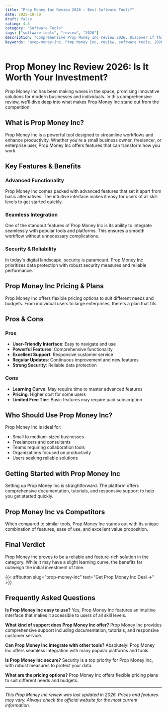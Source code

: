 ```yaml
---
title: "Prop Money Inc Review 2026 – Best Software Tools?"
date: 2025-10-30
draft: false
rating: 4.8
category: "Software Tools"
tags: ["software-tools", "review", "2026"]
description: "Comprehensive Prop Money Inc review 2026. Discover if this  tool is the best choice for your needs."
keywords: "prop-money-inc, Prop Money Inc, review, software tools, 2026, best software tools"
---
```


# Prop Money Inc Review 2026: Is It Worth Your Investment?

Prop Money Inc has been making waves in the  space, promising innovative solutions for modern businesses and individuals. In this comprehensive review, we'll dive deep into what makes Prop Money Inc stand out from the competition.

## What is Prop Money Inc?

Prop Money Inc is a powerful  tool designed to streamline workflows and enhance productivity. Whether you're a small business owner, freelancer, or enterprise user, Prop Money Inc offers features that can transform how you work.

## Key Features & Benefits

### Advanced Functionality
Prop Money Inc comes packed with advanced features that set it apart from basic alternatives. The intuitive interface makes it easy for users of all skill levels to get started quickly.

### Seamless Integration
One of the standout features of Prop Money Inc is its ability to integrate seamlessly with popular tools and platforms. This ensures a smooth workflow without unnecessary complications.

### Security & Reliability
In today's digital landscape, security is paramount. Prop Money Inc prioritizes data protection with robust security measures and reliable performance.

## Prop Money Inc Pricing & Plans

Prop Money Inc offers flexible pricing options to suit different needs and budgets. From individual users to large enterprises, there's a plan that fits.

## Pros & Cons

### Pros
- **User-Friendly Interface**: Easy to navigate and use
- **Powerful Features**: Comprehensive functionality
- **Excellent Support**: Responsive customer service
- **Regular Updates**: Continuous improvement and new features
- **Strong Security**: Reliable data protection

### Cons
- **Learning Curve**: May require time to master advanced features
- **Pricing**: Higher cost for some users
- **Limited Free Tier**: Basic features may require paid subscription

## Who Should Use Prop Money Inc?

Prop Money Inc is ideal for:
- Small to medium-sized businesses
- Freelancers and consultants
- Teams requiring collaboration tools
- Organizations focused on productivity
- Users seeking reliable  solutions

## Getting Started with Prop Money Inc

Setting up Prop Money Inc is straightforward. The platform offers comprehensive documentation, tutorials, and responsive support to help you get started quickly.

## Prop Money Inc vs Competitors

When compared to similar tools, Prop Money Inc stands out with its unique combination of features, ease of use, and excellent value proposition.

## Final Verdict

Prop Money Inc proves to be a reliable and feature-rich solution in the  category. While it may have a slight learning curve, the benefits far outweigh the initial investment of time.

{{< affbutton slug="prop-money-inc" text="Get Prop Money Inc Deal →" >}}

## Frequently Asked Questions

**Is Prop Money Inc easy to use?**
Yes, Prop Money Inc features an intuitive interface that makes it accessible to users of all skill levels.

**What kind of support does Prop Money Inc offer?**
Prop Money Inc provides comprehensive support including documentation, tutorials, and responsive customer service.

**Can Prop Money Inc integrate with other tools?**
Absolutely! Prop Money Inc offers seamless integration with many popular platforms and tools.

**Is Prop Money Inc secure?**
Security is a top priority for Prop Money Inc, with robust measures to protect your data.

**What are the pricing options?**
Prop Money Inc offers flexible pricing plans to suit different needs and budgets.

---

*This Prop Money Inc review was last updated in 2026. Prices and features may vary. Always check the official website for the most current information.*
